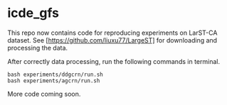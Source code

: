 # icde_gfs
This repo now contains code for reproducing experiments on LarST-CA dataset. See [https://github.com/liuxu77/LargeST] for downloading and processing the data.

After correctly data processing, run the following commands in terminal.
```
bash experiments/ddgcrn/run.sh
bash experiments/agcrn/run.sh
```

More code coming soon.
